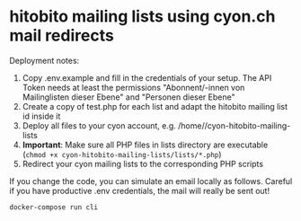 # hitobito mailing lists using cyon.ch mail redirects

Deployment notes:
1. Copy .env.example and fill in the credentials of your setup. The API Token needs at least the permissions "Abonnent/-innen von Mailinglisten dieser Ebene" and "Personen dieser Ebene"
1. Create a copy of test.php for each list and adapt the hitobito mailing list id inside it
1. Deploy all files to your cyon account, e.g. /home/<my-cyon-username>/cyon-hitobito-mailing-lists
1. **Important**: Make sure all PHP files in lists directory are executable (`chmod +x cyon-hitobito-mailing-lists/lists/*.php`)
1. Redirect your cyon mailing lists to the corresponding PHP scripts

If you change the code, you can simulate an email locally as follows. Careful if you have productive .env credentials, the mail will really be sent out!
```
docker-compose run cli
```
